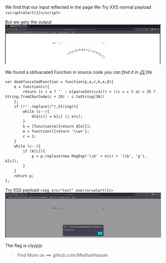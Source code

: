 We find that our input reflected in the page 
We Try XXS normal payload `<script>alert(1)</script>`

But we gety the output 
![alt text](images/image.png)

We found a obfuscated Function in source code 
*you can find it in [JS](js.txt) file*

```
var deobfuscatedFunction = function(p,a,c,k,e,d){
    e = function(c){
        return (c < a ? '' : e(parseInt(c/a))) + ((c = c % a) > 35 ? String.fromCharCode(c + 29) : c.toString(36))
    };
    if (!''.replace(/^/,String)){
        while (c--){
            d[e(c)] = k[c] || e(c);
        }
        k = [function(e){return d[e]}];
        e = function(){return '\\w+'};
        c = 1;
    }
    while (c--){
        if (k[c]){
            p = p.replace(new RegExp('\\b' + e(c) + '\\b', 'g'), k[c]);
        }
    }
    return p;
};

```

Try XSS payload `<img src="test" onerror=alert(1)>`
![alt text](images/image-1.png)

The flag is ciyypjz

>Find More on ==> github.com/MedhatHassan 